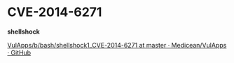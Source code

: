 # CVE-2014-6271

**shellshock**

[VulApps/b/bash/shellshock1_CVE-2014-6271 at master · Medicean/VulApps · GitHub](https://github.com/Medicean/VulApps/tree/master/b/bash/shellshock1_CVE-2014-6271)


